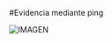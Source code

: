 #Evidencia mediante ping 

 ![IMAGEN](https://raw.githubusercontent.com/DaaGeney/Laboratorio1-Ciber/master/Evidencias%20Kali%20Linux/Evidencia%20conectividad%20Kali-Tarjeta%20Smoothwall/ping%20kali-smoothwall.png)
